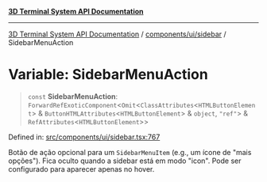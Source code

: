 [**3D Terminal System API Documentation**](../../../../README.md)

***

[3D Terminal System API Documentation](../../../../README.md) / [components/ui/sidebar](../README.md) / SidebarMenuAction

# Variable: SidebarMenuAction

> `const` **SidebarMenuAction**: `ForwardRefExoticComponent`\<`Omit`\<`ClassAttributes`\<`HTMLButtonElement`\> & `ButtonHTMLAttributes`\<`HTMLButtonElement`\> & `object`, `"ref"`\> & `RefAttributes`\<`HTMLButtonElement`\>\>

Defined in: [src/components/ui/sidebar.tsx:767](https://github.com/Dicommunitas/ThreeJS_Terminal_3D/blob/afa16084199c8b26e5e606d73d21408027534f3a/src/components/ui/sidebar.tsx#L767)

Botão de ação opcional para um `SidebarMenuItem` (e.g., um ícone de "mais opções").
Fica oculto quando a sidebar está em modo "icon".
Pode ser configurado para aparecer apenas no hover.
